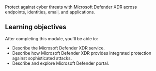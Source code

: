 Protect against cyber threats with Microsoft Defender XDR across endpoints, identities, email, and applications.

## Learning objectives
After completing this module, you'll be able to:

- Describe the Microsoft Defender XDR service.
- Describe how Microsoft Defender XDR provides integrated protection against sophisticated attacks.
- Describe and explore Microsoft Defender portal.
